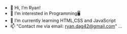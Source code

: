 - 👋 Hi, I’m Ryan!
- 👀 I’m interested in Programming🖥️
- 🌱 I’m currently learning HTML,CSS and JavaScript
- 📫 "Contact me via email: ryan.dag42@gmail.com" ...

<!---
RyckxDev/RyckxDev is a ✨ special ✨ repository because its `README.md` (this file) appears on your GitHub profile.
You can click the Preview link to take a look at your changes.
--->
